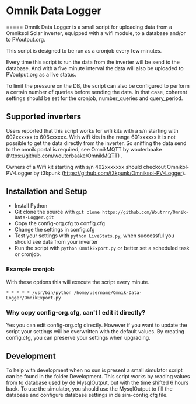 # Omnik Data Logger
=====
Omnik Data Logger is a small script for uploading data from a Omniksol Solar 
inverter, equipped with a wifi module, to a database and/or to PVoutput.org. 

This script is designed to be run as a cronjob every few minutes.

Every time this script is run the data from the inverter will be send to the database.
And with a five minute interval the data will also be uploaded to PVoutput.org as a live
status.

To limit the pressure on the DB, the script can also be configured to perform a certain number of queries before
sending the data. In that case, coherent settings should be set for the cronjob, number_queries and query_period.

## Supported inverters
Users reported that this script works for wifi kits with a s/n starting with
602xxxxxx to 606xxxxxx. With wifi kits in the range 601xxxxxx it is not
possible to get the data directly from the inverter. So sniffing the data send
to the omnik portal is required, see OmnikMQTT by wouterbaake
(https://github.com/wouterbaake/OmnikMQTT) .

Owners of a Wifi kit starting with s/n 402xxxxxxx should checkout
Omnikol-PV-Logger by t3kpunk (https://github.com/t3kpunk/Omniksol-PV-Logger).

## Installation and Setup

* Install Python
* Git clone the source with `git clone https://github.com/Woutrrr/Omnik-Data-Logger.git`
* Copy the config-org.cfg to config.cfg
* Change the settings in config.cfg
* Test your settings with `python LiveStats.py`, when successful you should see
data from your inverter
* Run the script with `python OmnikExport.py` or better set a scheduled task or 
cronjob.

### Example cronjob
With these options this will execute the script every minute.

`* * * * * /usr/bin/python /home/username/Omnik-Data-Logger/OmnikExport.py`

### Why copy config-org.cfg, can't I edit it directly?
Yes you can edit config-org.cfg directly. However if you want to update the 
script your settings will be overwritten with the default values. By creating 
config.cfg, you can preserve your settings when upgrading.

## Development
To help with development when no sun is present a small simulator script can be
found in the folder Development. This script works by reading values from to
database used by de MysqlOutput, but with the time shifted 6 hours back. To use
the simulator, you should use the MysqlOutput to fill the database and configure
database settings in de sim-config.cfg file.

